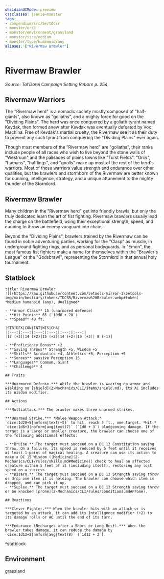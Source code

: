 ```yaml
---
obsidianUIMode: preview
cssclasses: json5e-monster
tags:
- compendium/src/5e/tdcsr
- monster/cr/4
- monster/environment/grassland
- monster/size/medium
- monster/type/humanoid/any
aliases: ["Rivermaw Brawler"]
---
```

# Rivermaw Brawler
*Source: Tal'Dorei Campaign Setting Reborn p. 254*  

## Rivermaw Warriors

The "Rivermaw herd" is a nomadic society mostly composed of "half-giants", also known as "goliaths", and a mighty force for good on the "Dividing Plains". The herd was once conquered by a goliath tyrant named Kevdak, then formed anew after Kevdak was eventually defeated by Vox Machina. Free of Kevdak's martial cruelty, the Rivermaw see it as their duty to prevent any such tyrant from conquering the "Dividing Plains" ever again.

Though most members of the "Rivermaw herd" are "goliaths", their ranks include people of all races who wish to live beyond the stone walls of "Westruun" and the palisades of plains towns like "Turst Fields". "Orcs", "humans", "halflings", and "gnolls" make up most of the rest of the herd's warriors. Most of those warriors value strength and endurance over other qualities, but the brawlers and stormborn of the Rivermaw are better known for cunning, intelligence, strategy, and a unique attunement to the mighty thunder of the Stormlord.

## Rivermaw Brawler

Many children in the "Rivermaw herd" get into friendly brawls, but only the truly dedicated learn the art of fist fighting. Rivermaw brawlers usually lead the charge on the battlefield, using their exceptional strength, speed, and cunning to throw an enemy vanguard into chaos.

Beyond the "Dividing Plains", brawlers trained by the Rivermaw can be found in noble adventuring parties, working for the "Clasp" as muscle, in underground fighting rings, and as personal bodyguards. In "Emon", the most famous fist fighters make a name for themselves within the "Brawler's League" or the "Godsbrawl", representing the Stormlord in that annual holy tournament.

## Statblock

```ad-statblock
title: Rivermaw Brawler
![](https://raw.githubusercontent.com/5etools-mirror-3/5etools-img/main/bestiary/tokens/TDCSR/Rivermaw%20Brawler.webp#token)
*Medium humanoid (any), Unaligned*

- **Armor Class** 15 (unarmored defense)
- **Hit Points** 65 (`10d8 + 20`)
- **Speed** 40 ft.

|STR|DEX|CON|INT|WIS|CHA|
|:---:|:---:|:---:|:---:|:---:|:---:|
|17 (+3)|14 (+2)|15 (+2)|14 (+2)|16 (+3)| 8 (-1)|

- **Proficiency Bonus** +2
- **Saving Throws** Strength +5, Wisdom +5
- **Skills** Acrobatics +4, Athletics +5, Perception +5
- **Senses** passive Perception 15
- **Languages** Common, Giant
- **Challenge** 4

## Traits

***Unarmored Defense.*** While the brawler is wearing no armor and wielding no [shield](2-Mechanics/CLI/items/shield.md), its AC includes its Wisdom modifier.

## Actions

***Multiattack.*** The brawler makes three unarmed strikes.

***Unarmed Strike.*** *Melee Weapon Attack:* `dice:1d20+5|noform|text(+5)` to hit, reach 5 ft., one target. *Hit:* `dice:1d8+3|noform|avg|text(7)` (`1d8 + 3`) bludgeoning damage. If the target is a Large or smaller creature, the brawler can choose one of the following additional effects:

- **Bruise.** The target must succeed on a DC 13 Constitution saving throw. On a failure, its speed is reduced by 5 feet until it receives at least 1 point of magical healing. A creature can use its action to make a DC 15 Wisdom ([Medicine](2-Mechanics/CLI/rules/skills.md#Medicine)) check to heal an affected creature within 5 feet of it (including itself), restoring any lost speed on a success.  
- **Disarm.** The target must succeed on a DC 13 Strength saving throw or drop one item it is holding. The brawler can choose which item is dropped, and can pick it up.  
- **Suplex.** The target must succeed on a DC 13 Strength saving throw or be knocked [prone](2-Mechanics/CLI/rules/conditions.md#Prone).  

## Reactions

***Clever Fighter.*** When the brawler hits with an attack or is targeted by an attack, it can add its Intelligence modifier (+2) to its damage rolls or AC until the end of its turn.

***Endurance (Recharges after a Short or Long Rest).*** When the brawler takes damage, it can reduce the damage by `dice:1d12+2|noform|avg|text(8)` (`1d12 + 2`).
```
^statblock

## Environment

grassland